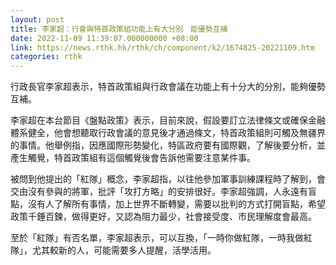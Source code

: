 ```yaml
---
layout: post
title: 李家超：行會與特首政策組功能上有大分別　能優勢互補
date: 2022-11-09 11:39:07.000000000 +08:00
link: https://news.rthk.hk/rthk/ch/component/k2/1674825-20221109.htm
categories: rthk
---
```


行政長官李家超表示，特首政策組與行政會議在功能上有十分大的分別，能夠優勢互補。

李家超在本台節目《盤點政策》表示，目前來說，假設要訂立法律條文或確保金融體系健全，他會想聽取行政會議的意見後才通過條文，特首政策組則可觸及無疆界的事情。他舉例指，因應國際形勢變化，特區政府要有國際觀，了解後要分析，並產生觸覺，特首政策組有這個觸覺後會告訴他需要注意某件事。

被問到他提出的「紅隊」概念，李家超指，以往他參加軍事訓練課程時了解到，會交由沒有參與的將軍，批評「攻打方略」的安排很好。李家超強調，人永遠有盲點，沒有人了解所有事情，加上世界不斷轉變，需要以批判的方式打開盲點，希望政策千錘百鍊，做得更好，又認為阻力最少，社會接受度、市民理解度會最高。

至於「紅隊」有否名單，李家超表示，可以互換，「一時你做紅隊，一時我做紅隊」，尤其較新的人，可能需要多人提醒，活學活用。
